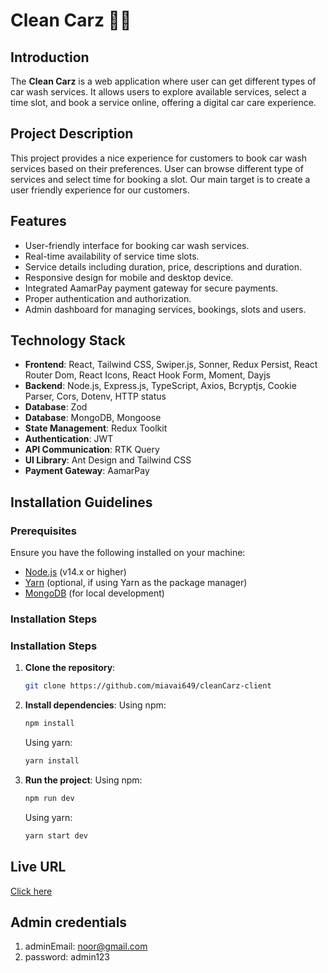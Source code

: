 # Clean Carz 🚗🧼

## Introduction

The **Clean Carz** is a web application where user can get different types of car wash services. It allows users to explore available services, select a time slot, and book a service online, offering a digital car care experience.

## Project Description

This project provides a nice experience for customers to book car wash services based on their preferences. User can browse different type of services and select time for booking a slot. Our main target is to create a user friendly experience for our customers.

## Features

- User-friendly interface for booking car wash services.
- Real-time availability of service time slots.
- Service details including duration, price, descriptions and duration.
- Responsive design for mobile and desktop device.
- Integrated AamarPay payment gateway for secure payments.
- Proper authentication and authorization.
- Admin dashboard for managing services, bookings, slots and users.

## Technology Stack

- **Frontend**: React, Tailwind CSS, Swiper.js, Sonner, Redux Persist, React Router Dom, React Icons, React Hook Form, Moment, Dayjs
- **Backend**: Node.js, Express.js, TypeScript, Axios, Bcryptjs, Cookie Parser, Cors, Dotenv, HTTP status
- **Database**: Zod
- **Database**: MongoDB, Mongoose
- **State Management**: Redux Toolkit
- **Authentication**: JWT
- **API Communication**: RTK Query
- **UI Library**: Ant Design and Tailwind CSS
- **Payment Gateway**: AamarPay

## Installation Guidelines

### Prerequisites

Ensure you have the following installed on your machine:

- [Node.js](https://nodejs.org/) (v14.x or higher)
- [Yarn](https://yarnpkg.com/) (optional, if using Yarn as the package manager)
- [MongoDB](https://www.mongodb.com/) (for local development)

### Installation Steps

### Installation Steps

1. **Clone the repository**:

   ```bash
   git clone https://github.com/miavai649/cleanCarz-client
   ```

2. **Install dependencies**:
   Using npm:

   ```bash
   npm install
   ```

   Using yarn:

   ```bash
   yarn install
   ```

3. **Run the project**:
   Using npm:
   ```bash
   npm run dev
   ```
   Using yarn:
   ```bash
   yarn start dev
   ```

## Live URL

[Click here](https://cleancarz.vercel.app/)

## Admin credentials

1. adminEmail: noor@gmail.com
2. password: admin123
